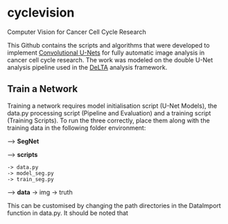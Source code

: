 # cyclevision
Computer Vision for Cancer Cell Cycle Research

This Github contains the scripts and algorithms that were developed to implement [Convolutional U-Nets](https://arxiv.org/pdf/1505.04597.pdf) for fully automatic image analysis in cancer cell cycle research. The work was modeled on the double U-Net analysis pipeline used in the [DeLTA](https://journals.plos.org/ploscompbiol/article?id=10.1371/journal.pcbi.1007673) analysis framework. 


## Train a Network

Training a network requires model initialisation script (U-Net Models), the data.py processing script (Pipeline and Evaluation) and a training script (Training Scripts). To run the three correctly, place them along with the training data in the following folder environment:

--> **SegNet**

  --> **scripts**
  
    -> data.py
    -> model_seg.py
    -> train_seg.py
  --> **data**
    -> img
    -> truth

This can be customised by changing the path directories in the DataImport function in data.py. It should be noted that 
